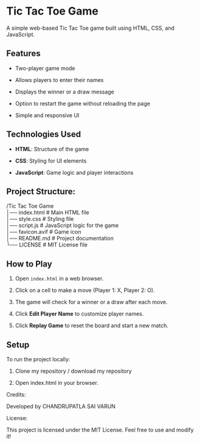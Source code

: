 # Tic Tac Toe Game

A simple web-based Tic Tac Toe game built using HTML, CSS, and JavaScript.

## Features

- Two-player game mode

- Allows players to enter their names

- Displays the winner or a draw message

- Option to restart the game without reloading the page

- Simple and responsive UI

## Technologies Used

- **HTML**: Structure of the game

- **CSS**: Styling for UI elements

- **JavaScript**: Game logic and player interactions

## Project Structure:

/Tic Tac Toe Game<br>
│── index.html        # Main HTML file<br>
│── style.css         # Styling file<br>
│── script.js         # JavaScript logic for the game<br>
│── favicon.avif      # Game icon<br>
│── README.md         # Project documentation<br>
└── LICENSE           # MIT License file<br>


## How to Play

1. Open `index.html` in a web browser.

2. Click on a cell to make a move (Player 1: X, Player 2: O).

3. The game will check for a winner or a draw after each move.

4. Click **Edit Player Name** to customize player names.

5. Click **Replay Game** to reset the board and start a new match.

## Setup

To run the project locally:

1. Clone my repository / download my repository

2. Open index.html in your browser.


Credits:

Developed by CHANDRUPATLA SAI VARUN

License:

This project is licensed under the MIT License. Feel free to use and modify it!